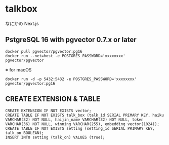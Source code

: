 # talkbox

なにかの Next.js

## PstgreSQL 16 with pgvector 0.7.x or later

```sh:
docker pull pgvector/pgvector:pg16
docker run --net=host -e POSTGRES_PASSWORD='xxxxxxxx' pgvector/pgvector
```

※ for macOS

```sh:
docker run -d -p 5432:5432 -e POSTGRES_PASSWORD='xxxxxxxx' pgvector/pgvector:pg16
```

## CREATE EXTENSION & TABLE

```sql:
CREATE EXTENSION IF NOT EXISTS vector;
CREATE TABLE IF NOT EXISTS talk_box (talk_id SERIAL PRIMARY KEY, haiku VARCHAR(32) NOT NULL, haijin_name VARCHAR(32) NOT NULL, token VARCHAR(36) NOT NULL, winning VARCHAR(255), embedding vector(1024));
CREATE TABLE IF NOT EXISTS setting (setting_id SERIAL PRIMARY KEY, talk_on BOOLEAN);
INSERT INTO setting (talk_on) VALUES (true);
```
